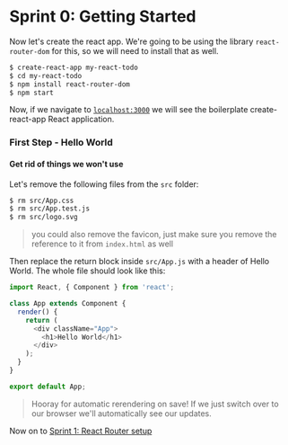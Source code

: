 # Sprint 0: Getting Started

Now let's create the react app. We're going to be using the library `react-router-dom` for this, so we will need to install that as well.

```bash
$ create-react-app my-react-todo
$ cd my-react-todo
$ npm install react-router-dom
$ npm start
```

Now, if we navigate to [`localhost:3000`](http://localhost:3000) we will see the boilerplate create-react-app React application.

### First Step - Hello World

#### Get rid of things we won't use

Let's remove the following files from the `src` folder:

```bash
$ rm src/App.css
$ rm src/App.test.js
$ rm src/logo.svg
```

> you could also remove the favicon, just make sure you remove the reference to it from `index.html` as well

Then replace the return block inside `src/App.js` with a header of Hello World. The whole file should look like this:

```js
import React, { Component } from 'react';

class App extends Component {
  render() {
    return (
      <div className="App">
        <h1>Hello World</h1>
      </div>
    );
  }
}

export default App;
```

> Hooray for automatic rerendering on save! If we just switch over to our browser we'll automatically see our updates.

Now on to [Sprint 1: React Router setup](Sprint1.md)